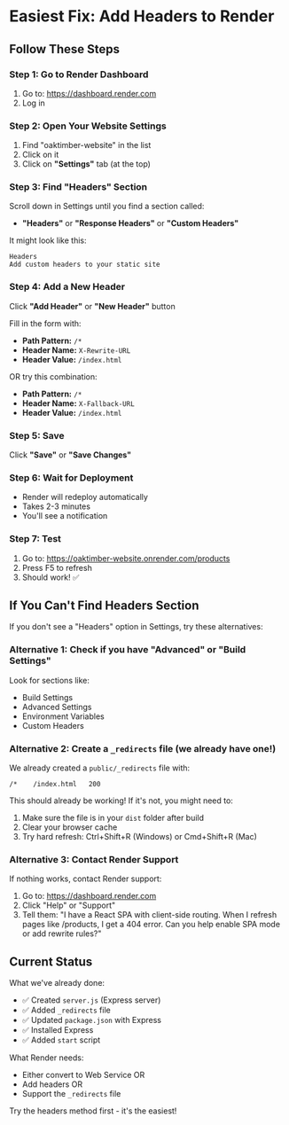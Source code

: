 # Easiest Fix: Add Headers to Render

## Follow These Steps

### Step 1: Go to Render Dashboard
1. Go to: https://dashboard.render.com
2. Log in

### Step 2: Open Your Website Settings
1. Find "oaktimber-website" in the list
2. Click on it
3. Click on **"Settings"** tab (at the top)

### Step 3: Find "Headers" Section
Scroll down in Settings until you find a section called:
- **"Headers"** or **"Response Headers"** or **"Custom Headers"**

It might look like this:
```
Headers
Add custom headers to your static site
```

### Step 4: Add a New Header
Click **"Add Header"** or **"New Header"** button

Fill in the form with:
- **Path Pattern:** `/*`
- **Header Name:** `X-Rewrite-URL`
- **Header Value:** `/index.html`

OR try this combination:
- **Path Pattern:** `/*`
- **Header Name:** `X-Fallback-URL`
- **Header Value:** `/index.html`

### Step 5: Save
Click **"Save"** or **"Save Changes"**

### Step 6: Wait for Deployment
- Render will redeploy automatically
- Takes 2-3 minutes
- You'll see a notification

### Step 7: Test
1. Go to: https://oaktimber-website.onrender.com/products
2. Press F5 to refresh
3. Should work! ✅

## If You Can't Find Headers Section

If you don't see a "Headers" option in Settings, try these alternatives:

### Alternative 1: Check if you have "Advanced" or "Build Settings"
Look for sections like:
- Build Settings
- Advanced Settings
- Environment Variables
- Custom Headers

### Alternative 2: Create a `_redirects` file (we already have one!)
We already created a `public/_redirects` file with:
```
/*    /index.html   200
```

This should already be working! If it's not, you might need to:
1. Make sure the file is in your `dist` folder after build
2. Clear your browser cache
3. Try hard refresh: Ctrl+Shift+R (Windows) or Cmd+Shift+R (Mac)

### Alternative 3: Contact Render Support
If nothing works, contact Render support:
1. Go to: https://dashboard.render.com
2. Click "Help" or "Support"
3. Tell them: "I have a React SPA with client-side routing. When I refresh pages like /products, I get a 404 error. Can you help enable SPA mode or add rewrite rules?"

## Current Status

What we've already done:
- ✅ Created `server.js` (Express server)
- ✅ Added `_redirects` file
- ✅ Updated `package.json` with Express
- ✅ Installed Express
- ✅ Added `start` script

What Render needs:
- Either convert to Web Service OR
- Add headers OR
- Support the `_redirects` file

Try the headers method first - it's the easiest!

